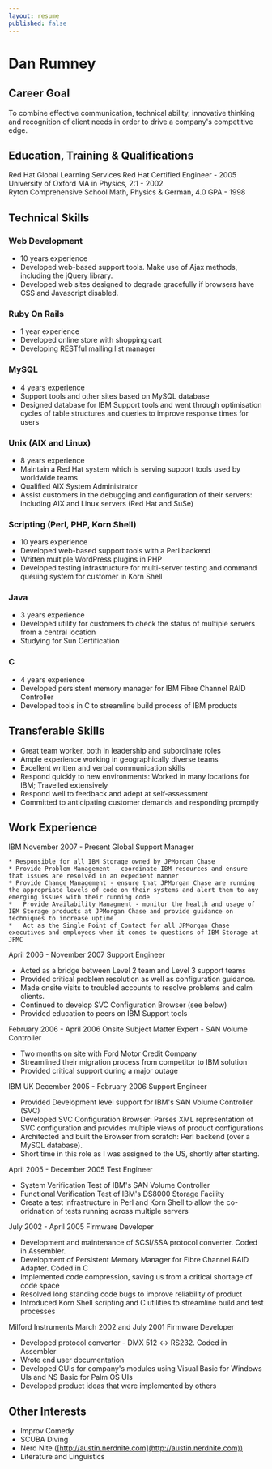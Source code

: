 ```yaml
---
layout: resume
published: false
---
```

# Dan Rumney

## Career Goal

To combine effective communication, technical ability, innovative thinking and recognition of client needs in order to drive a company's competitive edge.

## Education, Training & Qualifications

<div class="education"><span class="institution">Red Hat Global Learning Services</span> <span class="degree">Red Hat Certified Engineer</span> - <span class="graduation">2005</span></div>

<div class="education"><span class="institution">University of Oxford</span> <span class="degree">MA in Physics</span>, <span class="rank">2:1</span> - <span class="graduation">2002</span></div>

<div class="education"><span class="institution">Ryton Comprehensive School</span> <span class="degree">Math, Physics & German</span>, <span class="rank">4.0 GPA</span> - <span class="graduation">1998</span></div>

## Technical Skills

### Web Development

*   10 years experience
*   Developed web-based support tools. Make use of Ajax methods, including the jQuery library.
*   Developed web sites designed to degrade gracefully if browsers have CSS and Javascript disabled.

### Ruby On Rails

*   1 year experience
*   Developed online store with shopping cart
*   Developing RESTful mailing list manager

### MySQL

*   4 years experience
*   Support tools and other sites based on MySQL database
*   Designed database for IBM Support tools and went through optimisation cycles of table structures and queries to improve response times for users

### Unix (AIX and Linux)

*   8 years experience
*   Maintain a Red Hat system which is serving support tools used by worldwide teams
*   Qualified AIX System Administrator
*   Assist customers in the debugging and configuration of their servers: including AIX and Linux servers (Red Hat and SuSe)

### Scripting (Perl, PHP, Korn Shell)

*   10 years experience
*   Developed web-based support tools with a Perl backend
*   Written multiple WordPress plugins in PHP
*   Developed testing infrastructure for multi-server testing and command queuing system for customer in Korn Shell

### Java

*   3 years experience
*   Developed utility for customers to check the status of multiple servers from a central location
*   Studying for Sun Certification

### C

*   4 years experience
*   Developed persistent memory manager for IBM Fibre Channel RAID Controller
*   Developed tools in C to streamline build process of IBM products

## Transferable Skills

*   Great team worker, both in leadership and subordinate roles
*   Ample experience working in geographically diverse teams
*   Excellent written and verbal communication skills
*   Respond quickly to new environments: Worked in many locations for IBM; Travelled extensively
*   Respond well to feedback and adept at self-assessment
*   Committed to anticipating customer demands and responding promptly

## Work Experience

<div class="employment"><span class="employer">IBM</span> <span class="dates">November 2007 - Present</span> <span class="position">Global Support Manager</span>

<div class="notes">

	* Responsible for all IBM Storage owned by JPMorgan Chase
	* Provide Problem Management - coordinate IBM resources and ensure that issues are resolved in an expedient manner
	* Provide Change Management - ensure that JPMorgan Chase are running the appropriate levels of code on their systems and alert them to any emerging issues with their running code
	*   Provide Availability Managment - monitor the health and usage of IBM Storage products at JPMorgan Chase and provide guidance on techniques to increase uptime
	*   Act as the Single Point of Contact for all JPMorgan Chase executives and employees when it comes to questions of IBM Storage at JPMC

</div>

<span class="dates">April 2006 - November 2007</span> <span class="position">Support Engineer</span>

<div class="notes">

*   Acted as a bridge between Level 2 team and Level 3 support teams
*   Provided critical problem resolution as well as configuration guidance.
*   Made onsite visits to troubled accounts to resolve problems and calm clients.
*   Continued to develop SVC Configuration Browser (see below)
*   Provided education to peers on IBM Support tools

</div>

<span class="dates">February 2006 - April 2006</span> <span class="position">Onsite Subject Matter Expert - SAN Volume Controller</span>

<div class="notes">

*   Two months on site with Ford Motor Credit Company
*   Streamlined their migration process from competitor to IBM solution
*   Provided critical support during a major outage

</div>

</div>

<div class="employment"><span class="employer">IBM UK</span> <span class="dates">December 2005 - February 2006</span> <span class="position">Support Engineer</span>

<div class="notes">

*   Provided Development level support for IBM's SAN Volume Controller (SVC)
*   Developed SVC Configuration Browser: Parses XML representation of SVC configuration and provides multiple views of product configurations
*   Architected and built the Browser from scratch: Perl backend (over a MySQL database).
*   Short time in this role as I was assigned to the US, shortly after starting.

</div>

<span class="dates">April 2005 - December 2005</span> <span class="position">Test Engineer</span>

<div class="notes">

*   System Verification Test of IBM's SAN Volume Controller
*   Functional Verification Test of IBM's DS8000 Storage Facility
*   Create a test infrastructure in Perl and Korn Shell to allow the co-oridnation of tests running across multiple servers

</div>

<span class="dates">July 2002 - April 2005</span> <span class="position">Firmware Developer</span>

<div class="notes">

*   Development and maintenance of SCSI/SSA protocol converter. Coded in Assembler.
*   Development of Persistent Memory Manager for Fibre Channel RAID Adapter. Coded in C
*   Implemented code compression, saving us from a critical shortage of code space
*   Resolved long standing code bugs to improve reliability of product
*   Introduced Korn Shell scripting and C utilities to streamline build and test processes

</div>

</div>

<div class="employment"><span class="employer">Milford Instruments</span> <span class="dates">March 2002 and July 2001</span> <span class="position">Firmware Developer</span>

<div class="notes">

*   Developed protocol converter - DMX 512 ↔ RS232\. Coded in Assembler
*   Wrote end user documentation
*   Developed GUIs for company's modules using Visual Basic for Windows UIs and NS Basic for Palm OS UIs
*   Developed product ideas that were implemented by others

</div>

</div>

## Other Interests

*   Improv Comedy
*   SCUBA Diving
*   Nerd Nite ([http://austin.nerdnite.com](http://austin.nerdnite.com))
*   Literature and Linguistics
